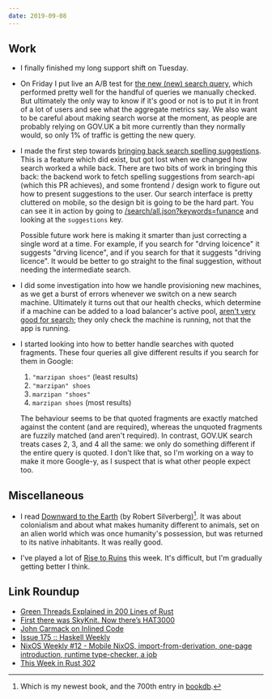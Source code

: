 ```yaml
---
date: 2019-09-08
---
```


## Work

- I finally finished my long support shift on Tuesday.

- On Friday I put live an A/B test for [the new (new) search query][],
  which performed pretty well for the handful of queries we manually
  checked.  But ultimately the only way to know if it's good or not is
  to put it in front of a lot of users and see what the aggregate
  metrics say.  We also want to be careful about making search worse
  at the moment, as people are probably relying on GOV.UK a bit more
  currently than they normally would, so only 1% of traffic is getting
  the new query.

- I made the first step towards [bringing back search spelling
  suggestions][].  This is a feature which did exist, but got lost
  when we changed how search worked a while back.  There are two bits
  of work in bringing this back: the backend work to fetch spelling
  suggestions from search-api (which this PR achieves), and some
  frontend / design work to figure out how to present suggestions to
  the user.  Our search interface is pretty cluttered on mobile, so
  the design bit is going to be the hard part.  You can see it in
  action by going to [/search/all.json?keywords=funance][] and looking
  at the `suggestions` key.

  Possible future work here is making it smarter than just correcting
  a single word at a time.  For example, if you search for "drving
  loicence" it suggests "drving licence", and if you search for that
  it suggests "driving licence".  It would be better to go straight to
  the final suggestion, without needing the intermediate search.

- I did some investigation into how we handle provisioning new
  machines, as we get a burst of errors whenever we switch on a new
  search machine.  Ultimately it turns out that our health checks,
  which determine if a machine can be added to a load balancer's
  active pool, [aren't very good for search][]; they only check the
  machine is running, not that the app is running.

- I started looking into how to better handle searches with quoted
  fragments.  These four queries all give different results if you
  search for them in Google:

  1. `"marzipan shoes"` (least results)
  2. `"marzipan" shoes`
  3. `marzipan "shoes"`
  4. `marzipan shoes` (most results)

  The behaviour seems to be that quoted fragments are exactly matched
  against the content (and are required), whereas the unquoted
  fragments are fuzzily matched (and aren't required).  In contrast,
  GOV.UK search treats cases 2, 3, and 4 all the same: we only do
  something different if the entire query is quoted.  I don't like
  that, so I'm working on a way to make it more Google-y, as I suspect
  that is what other people expect too.

[the new (new) search query]: https://github.com/alphagov/search-api/pull/1669
[bringing back search spelling suggestions]: https://github.com/alphagov/finder-frontend/pull/1481
[/search/all.json?keywords=funance]: https://www.gov.uk/search/all.json?keywords=funance
[aren't very good for search]: https://github.com/alphagov/govuk-aws/pull/1096

## Miscellaneous

- I read [Downward to the Earth][] (by Robert Silverberg)[^700].  It
  was about colonialism and about what makes humanity different to
  animals, set on an alien world which was once humanity's possession,
  but was returned to its native inhabitants.  It was really good.

- I've played a lot of [Rise to Ruins][] this week.  It's difficult,
  but I'm gradually getting better I think.

[^700]: Which is my newest book, and the 700th entry in [bookdb][].

[Downward to the Earth]: https://en.wikipedia.org/wiki/Downward_to_the_Earth
[bookdb]: https://www.barrucadu.co.uk/bookdb/
[Rise to Ruins]: https://risetoruins.com/

## Link Roundup

- [Green Threads Explained in 200 Lines of Rust](https://cfsamson.gitbook.io/green-threads-explained-in-200-lines-of-rust/)
- [First there was SkyKnit. Now there’s HAT3000](https://aiweirdness.com/post/187489831262/first-there-was-skyknit-now-theres-hat3000)
- [John Carmack on Inlined Code](http://number-none.com/blow/john_carmack_on_inlined_code.html)
- [Issue 175 :: Haskell Weekly](https://haskellweekly.news/issues/175.html)
- [NixOS Weekly #12 - Mobile NixOS, import-from-derivation, one-page introduction, runtime type-checker, a job](https://weekly.nixos.org/2019/12-mobile-nixos-import-from-derivation-one-page-introduction-runtime-type-checker-a-job.html)
- [This Week in Rust 302](https://this-week-in-rust.org/blog/2019/09/03/this-week-in-rust-302/)
